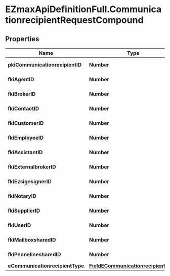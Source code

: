# EZmaxApiDefinitionFull.CommunicationrecipientRequestCompound

## Properties

Name | Type | Description | Notes
------------ | ------------- | ------------- | -------------
**pkiCommunicationrecipientID** | **Number** | The unique ID of the Communicationrecipient. | [optional] 
**fkiAgentID** | **Number** | The unique ID of the Agent. | [optional] 
**fkiBrokerID** | **Number** | The unique ID of the Broker. | [optional] 
**fkiContactID** | **Number** | The unique ID of the Contact | [optional] 
**fkiCustomerID** | **Number** | The unique ID of the Customer. | [optional] 
**fkiEmployeeID** | **Number** | The unique ID of the Employee. | [optional] 
**fkiAssistantID** | **Number** | The unique ID of the Assistant. | [optional] 
**fkiExternalbrokerID** | **Number** | The unique ID of the Externalbroker. | [optional] 
**fkiEzsignsignerID** | **Number** | The unique ID of the Ezsignsigner | [optional] 
**fkiNotaryID** | **Number** | The unique ID of the Notary. | [optional] 
**fkiSupplierID** | **Number** | The unique ID of the Supplier. | [optional] 
**fkiUserID** | **Number** | The unique ID of the User | [optional] 
**fkiMailboxsharedID** | **Number** | The unique ID of the Mailboxshared | [optional] 
**fkiPhonelinesharedID** | **Number** | The unique ID of the Phonelineshared | [optional] 
**eCommunicationrecipientType** | [**FieldECommunicationrecipientType**](FieldECommunicationrecipientType.md) |  | [optional] 



